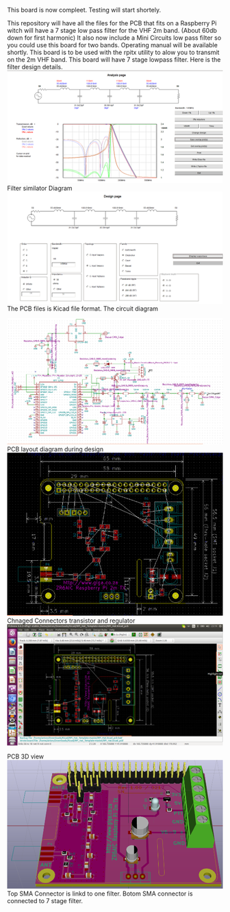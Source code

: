 This board is now compleet. Testing will start shortely.

This repository will have all the files for the PCB that fits on a Raspberry Pi witch will have a 7 stage low pass filter for the VHF 2m band. (About 60db down for first harmonic) 
It also now include a Mini Circuits low pass filter so you could use this board for two bands.
Operating manual will be available shortly.
This board is to be used with the rpitx utility to alow you to transmit on the 2m VHF band.
This board will have 7 stage lowpass filter.
Here is the filter design details.
![Alt text](7_stage_2m_filter_1.png?raw=true "Filter diagram")
Filter similator Diagram
![Alt text](7_stage_2m_filter_2.png?raw=true "Filter diagram")
The PCB files is Kicad file format.
The circuit diagram

![Alt text](Raspberry_Pi_dual_filter_Diagram.png?raw=true "Raspberry Pi hat Circuit diagram")
PCB layout diagram during design
![Alt text](Bacar_PCB_2.png?raw=true "PCB diagram")
<br>
Chnaged Connectors transistor and regulator
![Alt text](Bacar_PCB_3.png?raw=true "PCB diagram")

PCB 3D view
![Alt text](Raspberry_Pi_Tx_2m_dual_filter.png?raw=true "PCB 3D Layout")
Top SMA Connector is linkd to one filter.
Botom SMA connector is connected to 7 stage filter.
